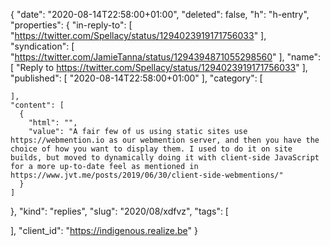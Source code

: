 {
  "date": "2020-08-14T22:58:00+01:00",
  "deleted": false,
  "h": "h-entry",
  "properties": {
    "in-reply-to": [
      "https://twitter.com/Spellacy/status/1294023919171756033"
    ],
    "syndication": [
      "https://twitter.com/JamieTanna/status/1294394871055298560"
    ],
    "name": [
      "Reply to https://twitter.com/Spellacy/status/1294023919171756033"
    ],
    "published": [
      "2020-08-14T22:58:00+01:00"
    ],
    "category": [

    ],
    "content": [
      {
        "html": "",
        "value": "A fair few of us using static sites use https://webmention.io as our webmention server, and then you have the choice of how you want to display them. I used to do it on site builds, but moved to dynamically doing it with client-side JavaScript for a more up-to-date feel as mentioned in https://www.jvt.me/posts/2019/06/30/client-side-webmentions/"
      }
    ]
  },
  "kind": "replies",
  "slug": "2020/08/xdfvz",
  "tags": [

  ],
  "client_id": "https://indigenous.realize.be"
}
